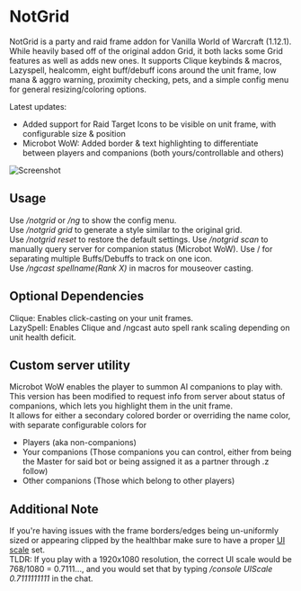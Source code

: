 # NotGrid
NotGrid is a party and raid frame addon for Vanilla World of Warcraft (1.12.1). While heavily based off of the original addon Grid, it both lacks some Grid features as well as adds new ones. It supports Clique keybinds & macros, Lazyspell, healcomm, eight buff/debuff icons around the unit frame, low mana & aggro warning, proximity checking, pets, and a simple config menu for general resizing/coloring options.

Latest updates:
- Added support for Raid Target Icons to be visible on unit frame, with configurable size & position
- Microbot WoW: Added border & text highlighting to differentiate between players and companions (both yours/controllable and others)

![Screenshot](media/screenshot.jpg)

## Usage
Use */notgrid* or */ng* to show the config menu.  
Use */notgrid grid* to generate a style similar to the original grid.  
Use */notgrid reset* to restore the default settings.
Use */notgrid scan* to manually query server for companion status (Microbot WoW).
Use / for separating multiple Buffs/Debuffs to track on one icon.  
Use */ngcast spellname(Rank X)* in macros for mouseover casting.

## Optional Dependencies
Clique: Enables click-casting on your unit frames.  
LazySpell: Enables Clique and /ngcast auto spell rank scaling depending on unit health deficit.

## Custom server utility
Microbot WoW enables the player to summon AI companions to play with.
This version has been modified to request info from server about status of companions, which lets you highlight them in the unit frame.  
It allows for either a secondary colored border or overriding the name color, with separate configurable colors for
- Players (aka non-companions)
- Your companions (Those companions you can control, either from being the Master for said bot or being assigned it as a partner through .z follow)
- Other companions (Those which belong to other players)

## Additional Note
If you're having issues with the frame borders/edges being un-uniformly sized or appearing clipped by the healthbar make sure to have a proper [UI scale](http://wow.gamepedia.com/UI_Scale) set.  
TLDR: If you play with a 1920x1080 resolution, the correct UI scale would be 768/1080 = 0.7111..., and you would set that by typing */console UIScale 0.7111111111* in the chat.
